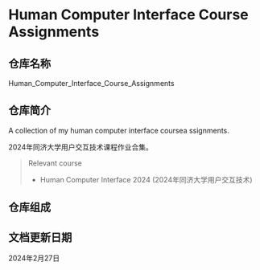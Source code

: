 # Human Computer Interface Course Assignments

## 仓库名称

Human_Computer_Interface_Course_Assignments

## 仓库简介

A collection of my human computer interface coursea ssignments.

2024年同济大学用户交互技术课程作业合集。

> Relevant course
> * Human Computer Interface 2024 (2024年同济大学用户交互技术)

## 仓库组成

## 文档更新日期

2024年2月27日